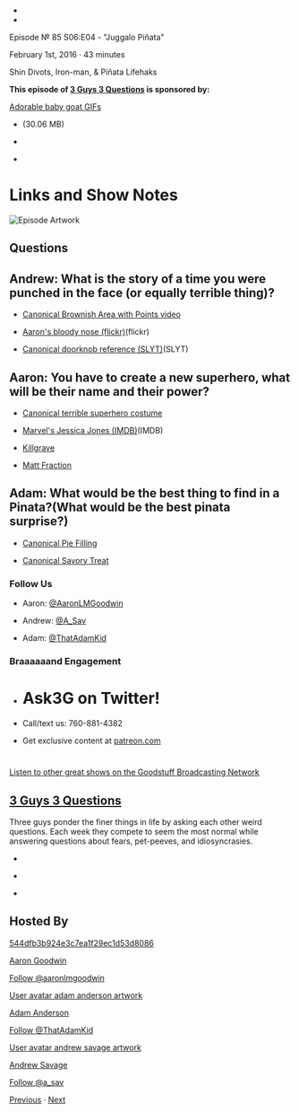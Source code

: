 -

-

Episode № 85 S06:E04 - "Juggalo Piñata"

February 1st, 2016 · 43 minutes

Shin Divots, Iron-man, & Piñata Lifehaks

**This episode of [3 Guys 3 Questions](/3g3q) is sponsored by:**

[Adorable baby goat GIFs](http://i.giphy.com/QwnjkMm8UjjOM.gif)

- [](http://podcasts-1.feedpress.co/13789/3G3Q%20-%20S06E04.mp3)(30.06 MB)

- [](http://twitter.com/intent/tweet?text=3%20Guys%203%20Questions%20%E2%84%96%2085%20on%20@goodstuff_fm%20-%20http://goodstuff.fm/3g3q/85)

- [](http://www.facebook.com/sharer/sharer.php?u=http://goodstuff.fm/3g3q/85)

# Links and Show Notes

![Episode Artwork](http://l.gdwn.co/YaNN.jpg)

## Questions

## Andrew: What is the story of a time you were punched in the face (or equally terrible thing)?

- [Canonical Brownish Area with Points video](http://www.hulu.com/watch/2010)

- [Aaron's bloody nose (flickr)](https://www.flickr.com/photos/theinfamousgdub/420274925/)(flickr)

- [Canonical doorknob reference (SLYT)](https://youtu.be/5qAcG3kq-cA)(SLYT)

## Aaron: You have to create a new superhero, what will be their name and their power?

- [Canonical terrible superhero costume](https://www.flickr.com/photos/theinfamousgdub/2229824127)

- [Marvel's Jessica Jones (IMDB)](http://www.imdb.com/title/tt2357547/)(IMDB)

- [Killgrave](https://en.wikipedia.org/wiki/Purple_Man)

- [Matt Fraction](https://en.wikipedia.org/wiki/Matt_Fraction)

## Adam: What would be the best thing to find in a Pinata?(What would be the best pinata surprise?)

- [Canonical Pie Filling](http://www.amazon.com/Cherry-Pie-Filling-fl-Oz/dp/B00018CX4M)

- [Canonical Savory Treat](http://www.totinos.com/Products?id=F8E0AA63-A497-480F-A341-A8F917120C46)

### Follow Us

- Aaron: [@AaronLMGoodwin](http://twitter.com/aaronlmgoodwin)

- Andrew: [@A_Sav](http://twitter.com/a_sav)

- Adam: [@ThatAdamKid](http://twitter.com/thatadamkid)

### Braaaaaand Engagement

- # Ask3G on Twitter!

- Call/text us: 760-881-4382

- Get exclusive content at [patreon.com](http://www.patreon.com/3g3q)

#

[Listen to other great shows on the Goodstuff Broadcasting Network](http://www.goodstuff.fm)

## [3 Guys 3 Questions](/3g3q)

Three guys ponder the finer things in life by asking each other weird questions. Each week they compete to seem the most normal while answering questions about fears, pet-peeves, and idiosyncrasies.

- [](https://itunes.apple.com/us/podcast/3-guys-3-questions/id914129482)

- [](http://feed.3g3q.co/)

- [](mailto:3guys3questions@gmail.com?cc=sponsorship%40goodstuff.fm&subject=%5BGoodStuff%20FM%5D%20Sponsorship%20Inquiry%20for%203%20Guys%203%20Questions)

## Hosted By

[544dfb3b924e3c7ea1f29ec1d53d8086](/people/aaron-goodwin)[](http://gravatar.com/avatar/544dfb3b924e3c7ea1f29ec1d53d8086.png?s=300&r=pg)

[Aaron Goodwin](/people/aaron-goodwin)

[Follow @aaronlmgoodwin](https://twitter.com/aaronlmgoodwin)

[User avatar adam anderson artwork](/people/adam-anderson)[](https://goodstuffs3.s3.amazonaws.com/uploads/user/avatar/89/user_avatar_adam-anderson_artwork.png)

[Adam Anderson](/people/adam-anderson)

[Follow @ThatAdamKid](https://twitter.com/ThatAdamKid)

[User avatar andrew savage artwork](/people/andrew-savage)[](https://goodstuffs3.s3.amazonaws.com/uploads/user/avatar/95/user_avatar_andrew-savage_artwork.png)

[Andrew Savage](/people/andrew-savage)

[Follow @a_sav](https://twitter.com/a_sav)

[Previous](/3g3q/84) · [Next](/3g3q/86)
